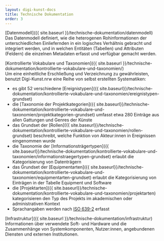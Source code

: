 ```yaml
---
layout: digi-kunst-docs
title: Technische Dokumentation
order: 3
---
```





[Datenmodell]({{ site.baseurl }}/technische-dokumentation/datenmodell)\
Das Datenmodell definiert, wie die heterogenen Rohinformationen der unterschiedlichen Einliefernden in ein logisches Verhältnis gebracht und integriert werden, und in welchen Entitäten (Tabellen) und Attributen (Feldern) die einzelnen Metadaten erfasst und verfügbar gemacht werden.


[Kontrollierte Vokabulare und Taxonomien]({{ site.baseurl }}/technische-dokumentation/kontrollierte-vokabulare-und-taxonomien/)\
Um eine einheitliche Erschließung und Verzeichnung zu gewährleisten, benutzt Digi-Kunst.nrw eine Reihe von selbst erstellten Systematiken:

  * es gibt 52 verschiedene [Ereignistypen]({{ site.baseurl}}/technische-dokumentation/kontrollierte-vokabulare-und-taxonomien/ereignistypen-grundset)
  * die [Taxonomie der Projektkategorien]({{ site.baseurl}}/technische-dokumentation/kontrollierte-vokabulare-und-taxonomien/projektkategorien-grundset) umfasst etwa 280 Einträge aus allen Gattungen und Genres der Künste
  * das Grundset der [Rollen]({{ site.baseurl}}/technische-dokumentation/kontrollierte-vokabulare-und-taxonomien/rollen-grundset) beschreibt, welche Funktion von Akteur:innen in Ereignissen eingenommen wurde
  * die Taxonomie der [Informationsträgertypen]({{ site.baseurl}}/technische-dokumentation/kontrollierte-vokabulare-und-taxonomien/informationstraegertypen-grundset) erlaubt die Kategorisierung von Datenträgern
  * das Grundset der [Equipmentarten]({{ site.baseurl}}/technische-dokumentation/kontrollierte-vokabulare-und-taxonomien/equipmentarten-grundset) erlaubt die Kategorisierung von Einträgen in der Tabelle Equipment und Software
  * die [Projektarten]({{ site.baseurl}}/technische-dokumentation/kontrollierte-vokabulare-und-taxonomien/projektarten) kategorisieren den Typ des Projekts im akademischen oder administrativen Kontext
  * Sprachangaben werden nach [ISO 639-2](https://www.loc.gov/standards/iso639-2/php/code_list.php) erfasst

[Infrastruktur]({{ site.baseurl }}/technische-dokumentation/infrastruktur)\
Informationen über verwendete Soft- und Hardware und die Zusammenhänge von Systemkomponenten, Nutzer:innen, angebundenen Diensten und externen Institutionen.  


